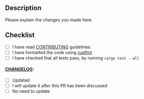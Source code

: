 ## Description

Please explain the changes you made here.

## Checklist

- [ ] I have read
[CONTRIBUTING](https://github.com/anshulrgoyal/ashuanu/blob/master/docs/CONTRIBUTING.md)
guidelines.
- [ ] I have formatted the code using [rustfmt](https://github.com/rust-lang/rustfmt)
- [ ] I have checked that all tests pass, by running `cargo test --all`

#### [CHANGELOG](https://github.com/anshulrgoyal/ashuanu/blob/master/CHANGELOG.md):

- [ ] Updated
- [ ] I will update it after this PR has been discussed
- [ ] No need to update
